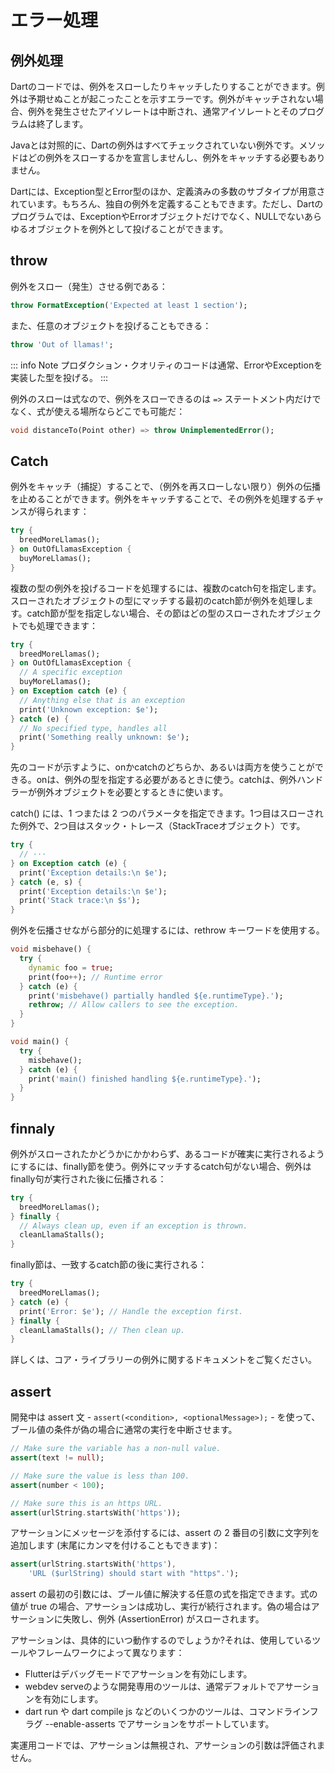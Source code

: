 # エラー処理

## 例外処理

Dartのコードでは、例外をスローしたりキャッチしたりすることができます。例外は予期せぬことが起こったことを示すエラーです。例外がキャッチされない場合、例外を発生させたアイソレートは中断され、通常アイソレートとそのプログラムは終了します。

Javaとは対照的に、Dartの例外はすべてチェックされていない例外です。メソッドはどの例外をスローするかを宣言しませんし、例外をキャッチする必要もありません。

Dartには、Exception型とError型のほか、定義済みの多数のサブタイプが用意されています。もちろん、独自の例外を定義することもできます。ただし、Dartのプログラムでは、ExceptionやErrorオブジェクトだけでなく、NULLでないあらゆるオブジェクトを例外として投げることができます。

## throw

例外をスロー（発生）させる例である：

```dart
throw FormatException('Expected at least 1 section');
```

また、任意のオブジェクトを投げることもできる：

```dart
throw 'Out of llamas!';
```

::: info Note
プロダクション・クオリティのコードは通常、ErrorやExceptionを実装した型を投げる。
:::

例外のスローは式なので、例外をスローできるのは `=>` ステートメント内だけでなく、式が使える場所ならどこでも可能だ：

```dart
void distanceTo(Point other) => throw UnimplementedError();
```

## Catch

例外をキャッチ（捕捉）することで、（例外を再スローしない限り）例外の伝播を止めることができます。例外をキャッチすることで、その例外を処理するチャンスが得られます：

```dart
try {
  breedMoreLlamas();
} on OutOfLlamasException {
  buyMoreLlamas();
}
```

複数の型の例外を投げるコードを処理するには、複数のcatch句を指定します。スローされたオブジェクトの型にマッチする最初のcatch節が例外を処理します。catch節が型を指定しない場合、その節はどの型のスローされたオブジェクトでも処理できます：

```dart
try {
  breedMoreLlamas();
} on OutOfLlamasException {
  // A specific exception
  buyMoreLlamas();
} on Exception catch (e) {
  // Anything else that is an exception
  print('Unknown exception: $e');
} catch (e) {
  // No specified type, handles all
  print('Something really unknown: $e');
}
```

先のコードが示すように、onかcatchのどちらか、あるいは両方を使うことができる。onは、例外の型を指定する必要があるときに使う。catchは、例外ハンドラーが例外オブジェクトを必要とするときに使います。

catch() には、1 つまたは 2 つのパラメータを指定できます。1つ目はスローされた例外で、2つ目はスタック・トレース（StackTraceオブジェクト）です。

```dart
try {
  // ···
} on Exception catch (e) {
  print('Exception details:\n $e');
} catch (e, s) {
  print('Exception details:\n $e');
  print('Stack trace:\n $s');
}
```

例外を伝播させながら部分的に処理するには、rethrow キーワードを使用する。

```dart
void misbehave() {
  try {
    dynamic foo = true;
    print(foo++); // Runtime error
  } catch (e) {
    print('misbehave() partially handled ${e.runtimeType}.');
    rethrow; // Allow callers to see the exception.
  }
}

void main() {
  try {
    misbehave();
  } catch (e) {
    print('main() finished handling ${e.runtimeType}.');
  }
}
```

## finnaly

例外がスローされたかどうかにかかわらず、あるコードが確実に実行されるようにするには、finally節を使う。例外にマッチするcatch句がない場合、例外はfinally句が実行された後に伝播される：

```dart
try {
  breedMoreLlamas();
} finally {
  // Always clean up, even if an exception is thrown.
  cleanLlamaStalls();
}
```

finally節は、一致するcatch節の後に実行される：

```dart
try {
  breedMoreLlamas();
} catch (e) {
  print('Error: $e'); // Handle the exception first.
} finally {
  cleanLlamaStalls(); // Then clean up.
}
```

詳しくは、コア・ライブラリーの例外に関するドキュメントをご覧ください。

## assert

開発中は assert 文 - `assert(<condition>, <optionalMessage>);` - を使って、ブール値の条件が偽の場合に通常の実行を中断させます。

```dart
// Make sure the variable has a non-null value.
assert(text != null);

// Make sure the value is less than 100.
assert(number < 100);

// Make sure this is an https URL.
assert(urlString.startsWith('https'));
```

アサーションにメッセージを添付するには、assert の 2 番目の引数に文字列を追加します (末尾にカンマを付けることもできます)：

```dart
assert(urlString.startsWith('https'),
    'URL ($urlString) should start with "https".');
```

assert の最初の引数には、ブール値に解決する任意の式を指定できます。式の値が true の場合、アサーションは成功し、実行が続行されます。偽の場合はアサーションに失敗し、例外 (AssertionError) がスローされます。

アサーションは、具体的にいつ動作するのでしょうか?それは、使用しているツールやフレームワークによって異なります：

- Flutterはデバッグモードでアサーションを有効にします。
- webdev serveのような開発専用のツールは、通常デフォルトでアサーションを有効にします。
- dart run や dart compile js などのいくつかのツールは、コマンドラインフラグ --enable-asserts でアサーションをサポートしています。

実運用コードでは、アサーションは無視され、アサーションの引数は評価されません。